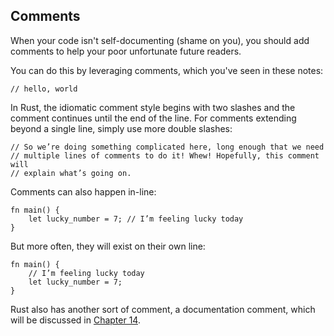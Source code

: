 ## Comments

When your code isn't self-documenting (shame on you), you should add comments to
help your poor unfortunate future readers.

You can do this by leveraging comments, which you've seen in these notes:

```
// hello, world
```

In Rust, the idiomatic comment style begins with two slashes and the comment
continues until the end of the line. For comments extending beyond a single
line, simply use more double slashes:

```
// So we’re doing something complicated here, long enough that we need
// multiple lines of comments to do it! Whew! Hopefully, this comment will
// explain what’s going on.
```

Comments can also happen in-line:

```
fn main() {
    let lucky_number = 7; // I’m feeling lucky today
}
```

But more often, they will exist on their own line:

```
fn main() {
    // I’m feeling lucky today
    let lucky_number = 7;
}
```

Rust also has another sort of comment, a documentation comment, which will be
discussed in [Chapter 14](../../ch14).
